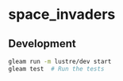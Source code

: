 # space_invaders

## Development

```sh
gleam run -m lustre/dev start
gleam test  # Run the tests
```
